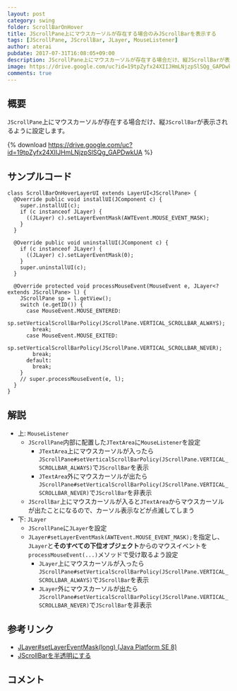 ```yaml
---
layout: post
category: swing
folder: ScrollBarOnHover
title: JScrollPane上にマウスカーソルが存在する場合のみJScrollBarを表示する
tags: [JScrollPane, JScrollBar, JLayer, MouseListener]
author: aterai
pubdate: 2017-07-31T16:08:05+09:00
description: JScrollPane上にマウスカーソルが存在する場合だけ、縦JScrollBarが表示されるように設定します。
image: https://drive.google.com/uc?id=19tpZyfx24XIIJHmLNjzpSlSQg_GAPDwkUA
comments: true
---
```

## 概要
`JScrollPane`上にマウスカーソルが存在する場合だけ、縦`JScrollBar`が表示されるように設定します。

{% download https://drive.google.com/uc?id=19tpZyfx24XIIJHmLNjzpSlSQg_GAPDwkUA %}

## サンプルコード
<pre class="prettyprint"><code>class ScrollBarOnHoverLayerUI extends LayerUI&lt;JScrollPane&gt; {
  @Override public void installUI(JComponent c) {
    super.installUI(c);
    if (c instanceof JLayer) {
      ((JLayer) c).setLayerEventMask(AWTEvent.MOUSE_EVENT_MASK);
    }
  }

  @Override public void uninstallUI(JComponent c) {
    if (c instanceof JLayer) {
      ((JLayer) c).setLayerEventMask(0);
    }
    super.uninstallUI(c);
  }

  @Override protected void processMouseEvent(MouseEvent e, JLayer&lt;? extends JScrollPane&gt; l) {
    JScrollPane sp = l.getView();
    switch (e.getID()) {
      case MouseEvent.MOUSE_ENTERED:
        sp.setVerticalScrollBarPolicy(JScrollPane.VERTICAL_SCROLLBAR_ALWAYS);
        break;
      case MouseEvent.MOUSE_EXITED:
        sp.setVerticalScrollBarPolicy(JScrollPane.VERTICAL_SCROLLBAR_NEVER);
        break;
      default:
        break;
    }
    // super.processMouseEvent(e, l);
  }
}
</code></pre>

## 解説
- 上: `MouseListener`
    - `JScrollPane`内部に配置した`JTextArea`に`MouseListener`を設定
        - `JTextArea`上にマウスカーソルが入ったら`JScrollPane#setVerticalScrollBarPolicy(JScrollPane.VERTICAL_SCROLLBAR_ALWAYS)`で`JScrollBar`を表示
        - `JTextArea`外にマウスカーソルが出たら`JScrollPane#setVerticalScrollBarPolicy(JScrollPane.VERTICAL_SCROLLBAR_NEVER)`で`JScrollBar`を非表示
    - `JScrollBar`上にマウスカーソルが入ると`JTextArea`からマウスカーソルが出たことになるので、カーソル表示などが点滅してしまう
- 下: `JLayer`
    - `JScrollPane`に`JLayer`を設定
    - `JLayer#setLayerEventMask(AWTEvent.MOUSE_EVENT_MASK);`を指定し、`JLayer`と**そのすべての下位オブジェクト**からのマウスイベントを`processMouseEvent(...)`メソッドで受け取るよう設定
        - `JLayer`上にマウスカーソルが入ったら`JScrollPane#setVerticalScrollBarPolicy(JScrollPane.VERTICAL_SCROLLBAR_ALWAYS)`で`JScrollBar`を表示
        - `JLayer`外にマウスカーソルが出たら`JScrollPane#setVerticalScrollBarPolicy(JScrollPane.VERTICAL_SCROLLBAR_NEVER)`で`JScrollBar`を非表示

<!-- dummy comment line for breaking list -->

## 参考リンク
- [JLayer#setLayerEventMask(long) (Java Platform SE 8)](https://docs.oracle.com/javase/jp/8/docs/api/javax/swing/JLayer.html#setLayerEventMask-long-)
- [JScrollBarを半透明にする](https://ateraimemo.com/Swing/TranslucentScrollBar.html)

<!-- dummy comment line for breaking list -->

## コメント
